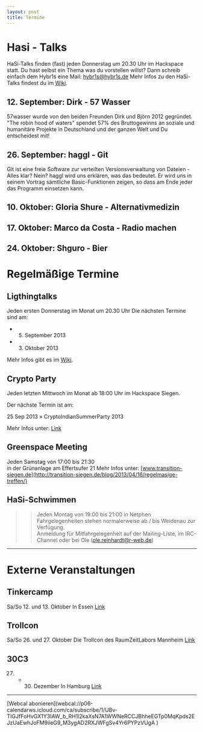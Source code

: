 ```yaml
---
layout: post
title: Termine
---
```

# Hasi - Talks
HaSi-Talks finden (fast) jeden Donnerstag um 20.30 Uhr im Hackspace statt.
Du hast selbst ein Thema was du vorstellen willst? Dann schreib einfach dem Hybr1s eine Mail: [hybr1s@hybr1s.de](mailto:hybr1s@hybr1s.de)
Mehr Infos zu den HaSi-Talks findest du im [Wiki](http://hasi.it/wiki/Kategorie:Vortrag). 

## 12. September: Dirk - 57 Wasser 

57wasser wurde von den beiden Freunden Dirk und Björn 2012 gegründet. "The robin hood of waters" spendet 57% des Bruttogewinns an soziale und humanitäre Projekte in Deutschland und der ganzen Welt und Du entscheidest mit! 

## 26. September: haggl - Git

Git ist eine freie Software zur verteilten Versionsverwaltung von Dateien - Alles klar? Nein? haggl wird uns erklären, was das bedeutet. Er wird uns in seinem Vortrag sämtliche Basic-Funktionen zeigen, so dass am Ende jeder das Programm einsetzen kann. 

## 10. Oktober: Gloria Shure - Alternativmedizin

## 17. Oktober: Marco da Costa - Radio machen

## 24. Oktober: Shguro - Bier 

# Regelmäßige Termine
## Ligthingtalks
Jeden ersten Donnerstag im Monat um 20.30 Uhr
Die nächsten Termine sind am:
- 5. September 2013
- 3. Oktober 2013

Mehr Infos gibt es im [Wiki](http://hasi.it/wiki/LightningTalks).
## Crypto Party
Jeden letzten Mittwoch im Monat ab 18:00 Uhr im Hackspace Siegen. 

Der nächste Termin ist am:

25 Sep 2013 » CryptoIndianSummerParty 2013

Mehr Infos unter: [Link](http://chaostreff-siegen.de/veranstaltungen/cryptoparty/)

## Greenspace Meeting

Jeden Samstag von 17:00 bis 21:30  
in der Grünanlage am Effertsufer 21
Mehr Infos unter: [www.transition-siegen.de](http://transition-siegen.de/blog/2013/04/16/regelmasige-treffen/)

## HaSi-Schwimmen

>> Jeden Montag von 19:00 bis 21:00 in Netphen  
>> Fahrgelegenheiten stehen normalerweise ab / bis Weidenau zur Verfügung.  
>> Anmeldung für Mitfahrgelegenheit auf der Mailing-Liste, im IRC-Channel oder bei Ole (ole.reinhardt@r-web.de) 


<hr>

# Externe Veranstaltungen
## Tinkercamp
Sa/So 12. und 13. Oktober
In Essen
[Link](http://www.tinkercamp.de/)

## Trollcon
Sa/So 26. und 27. Oktober
Die Trollcon des RaumZeitLabors Mannheim
[Link](https://wiki.raumzeitlabor.de/wiki/Trollcon/2013)

## 30C3
27. - 30. Dezember
In Hamburg
[Link](http://events.ccc.de/category/30c3/)

<hr>
[Webcal abonieren](webcal://p06-calendarws.icloud.com/ca/subscribe/1/UBv-TIGJfFoHvGX1Y3IAW_b_RH1l2kaXsN7A1WWNeRCCJBhheEGTp0MqKpds2EJzUaEwhJoFM9iieG9_M3ygAD2RXJWFgSv4Yr6PYPzVUgA )